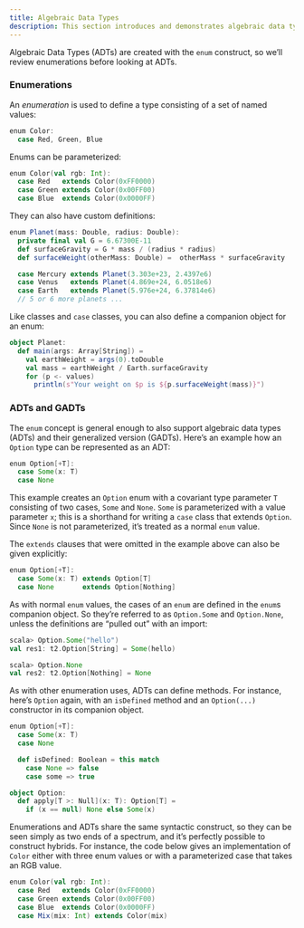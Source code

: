 ```yaml
---
title: Algebraic Data Types
description: This section introduces and demonstrates algebraic data types (ADTs) in Scala 3.
---
```



Algebraic Data Types (ADTs) are created with the `enum` construct, so we’ll review enumerations before looking at ADTs.

### Enumerations

An *enumeration* is used to define a type consisting of a set of named values:

```scala
enum Color:
  case Red, Green, Blue
```

Enums can be parameterized:

```scala
enum Color(val rgb: Int):
  case Red   extends Color(0xFF0000)
  case Green extends Color(0x00FF00)
  case Blue  extends Color(0x0000FF)
```

They can also have custom definitions:

```scala
enum Planet(mass: Double, radius: Double):
  private final val G = 6.67300E-11
  def surfaceGravity = G * mass / (radius * radius)
  def surfaceWeight(otherMass: Double) =  otherMass * surfaceGravity

  case Mercury extends Planet(3.303e+23, 2.4397e6)
  case Venus   extends Planet(4.869e+24, 6.0518e6)
  case Earth   extends Planet(5.976e+24, 6.37814e6)
  // 5 or 6 more planets ...
```

Like classes and `case` classes, you can also define a companion object for an enum:

```scala
object Planet:
  def main(args: Array[String]) =
    val earthWeight = args(0).toDouble
    val mass = earthWeight / Earth.surfaceGravity
    for (p <- values)
      println(s"Your weight on $p is ${p.surfaceWeight(mass)}")
```

### ADTs and GADTs

The `enum` concept is general enough to also support algebraic data types (ADTs) and their generalized version (GADTs). Here’s an example how an `Option` type can be represented as an ADT:

```scala
enum Option[+T]:
  case Some(x: T)
  case None
```

This example creates an `Option` enum with a covariant type parameter `T` consisting of two cases, `Some` and `None`. `Some` is parameterized with a value parameter `x`; this is a shorthand for writing a `case` class that extends `Option`. Since `None` is not parameterized, it’s treated as a normal `enum` value.

The `extends` clauses that were omitted in the example above can also be given explicitly:

```scala
enum Option[+T]:
  case Some(x: T) extends Option[T]
  case None       extends Option[Nothing]
```

<!--Note that the parent type of the `None` value is inferred as
`Option[Nothing]`. Generally, all covariant type parameters of the enum
class are minimized in a compiler-generated extends clause whereas all
contravariant type parameters are maximized. If `Option` was non-variant,
you would need to give the extends clause of `None` explicitly.-->

As with normal `enum` values, the cases of an `enum` are defined in the `enum`s companion object. So they’re referred to as `Option.Some` and `Option.None`, unless the definitions are “pulled out” with an import:

```scala
scala> Option.Some("hello")
val res1: t2.Option[String] = Some(hello)

scala> Option.None
val res2: t2.Option[Nothing] = None
```

<!-- Note that the type of the expressions above is always `Option`. Generally, the type of an `enum` case constructor application will be widened to the underlying enum type, unless a more specific type is expected. This is a subtle difference with respect to normal case classes. The classes making up the cases do exist, and can be unveiled, either by constructing them directly with a `new`, or by explicitly providing an expected type.

```scala
scala> new Option.Some(2)
val res3: Option.Some[Int] = Some(2)
scala> val x: Option.Some[Int] = Option.Some(3)
val res4: Option.Some[Int] = Some(3)
```
-->

As with other enumeration uses, ADTs can define methods. For instance, here’s `Option` again, with an `isDefined` method and an `Option(...)` constructor in its companion object.

```scala
enum Option[+T]:
  case Some(x: T)
  case None

  def isDefined: Boolean = this match
    case None => false
    case some => true

object Option:
  def apply[T >: Null](x: T): Option[T] =
    if (x == null) None else Some(x)
```

Enumerations and ADTs share the same syntactic construct, so they can
be seen simply as two ends of a spectrum, and it’s perfectly possible
to construct hybrids. For instance, the code below gives an
implementation of `Color` either with three enum values or with a
parameterized case that takes an RGB value.

```scala
enum Color(val rgb: Int):
  case Red   extends Color(0xFF0000)
  case Green extends Color(0x00FF00)
  case Blue  extends Color(0x0000FF)
  case Mix(mix: Int) extends Color(mix)
```


